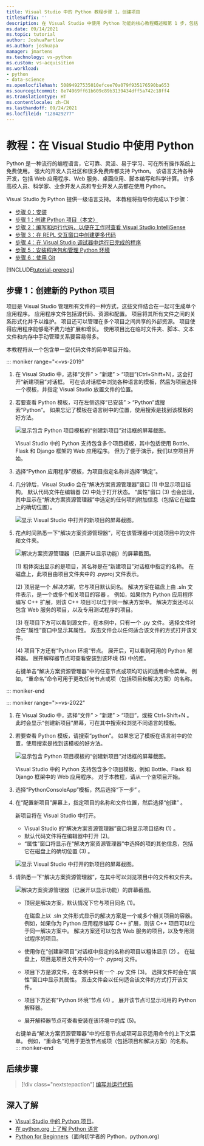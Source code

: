 ```yaml
---
title: Visual Studio 中的 Python 教程步骤 1，创建项目
titleSuffix: ''
description: 在 Visual Studio 中使用 Python 功能的核心教程概述和第 1 步，包括系统必备组件和创建新的 Python 项目。
ms.date: 09/14/2021
ms.topic: tutorial
author: JoshuaPartlow
ms.author: joshuapa
manager: jmartens
ms.technology: vs-python
ms.custom: vs-acquisition
ms.workload:
- python
- data-science
ms.openlocfilehash: 50894927535010efcee70a079f935176590ba653
ms.sourcegitcommit: 8e74969ff61b609c89b3139434dff5a742c18ff4
ms.translationtype: HT
ms.contentlocale: zh-CN
ms.lasthandoff: 09/24/2021
ms.locfileid: "128429277"
---
```

# <a name="tutorial-work-with-python-in-visual-studio"></a>教程：在 Visual Studio 中使用 Python

Python 是一种流行的编程语言，它可靠、灵活、易于学习、可在所有操作系统上免费使用。 强大的开发人员社区和很多免费库都支持 Python。 该语言支持各种开发，包括 Web 应用程序、Web 服务、桌面应用、脚本编写和科学计算。 许多高校人员、科学家、业余开发人员和专业开发人员都在使用 Python。

Visual Studio 为 Python 提供一级语言支持。 本教程将指导你完成以下步骤：

- [步骤 0：安装](tutorial-working-with-python-in-visual-studio-step-00-installation.md)
- [步骤 1：创建 Python 项目（本文）](#step-1-create-a-new-python-project)
- [步骤 2：编写和运行代码，以便在工作时查看 Visual Studio IntelliSense](tutorial-working-with-python-in-visual-studio-step-02-writing-code.md)
- [步骤 3：在 REPL 交互窗口中创建更多代码](tutorial-working-with-python-in-visual-studio-step-03-interactive-repl.md)
- [步骤 4：在 Visual Studio 调试器中运行已完成的程序](tutorial-working-with-python-in-visual-studio-step-04-debugging.md)
- [步骤 5：安装程序包和管理 Python 环境](tutorial-working-with-python-in-visual-studio-step-05-installing-packages.md)
- [步骤 6：使用 Git](tutorial-working-with-python-in-visual-studio-step-06-working-with-git.md)

[!INCLUDE[tutorial-prereqs](includes/tutorial-prereqs.md)]

## <a name="step-1-create-a-new-python-project"></a>步骤 1：创建新的 Python 项目

项目是 Visual Studio 管理所有文件的一种方式，这些文件结合在一起可生成单个应用程序。 应用程序文件包括源代码、资源和配置。 项目将其所有文件之间的关系形式化并予以维护。 项目还可以管理在多个项目之间共享的外部资源。 项目使得应用程序能够毫不费力地扩展和增长。 使用项目比在临时文件夹、脚本、文本文件和内存中手动管理关系要容易得多。

本教程将从一个包含单一空代码文件的简单项目开始。

::: moniker range="<=vs-2019"
1. 在 Visual Studio 中，选择“文件” > “新建” > “项目”(Ctrl+Shift+N)，这会打开“新建项目”对话框。 可在该对话框中浏览各种语言的模板，然后为项目选择一个模板，并指定 Visual Studio 放置文件的位置。

1. 若要查看 Python 模板，可在左侧选择“已安装” > “Python”或搜索“Python”。 如果忘记了模板在语言树中的位置，使用搜索是找到该模板的好方法。

    ![显示包含 Python 项目模板的“创建新项目”对话框的屏幕截图。](media/vs-getting-started-python-01-new-project.png)

    Visual Studio 中的 Python 支持包含多个项目模板，其中包括使用 Bottle、Flask 和 Django 框架的 Web 应用程序。 但为了便于演示，我们以空项目开始。

1. 选择“Python 应用程序”模板，为项目指定名称并选择“确定”。

1. 几分钟后，Visual Studio 会在“解决方案资源管理器”窗口 (1) 中显示项目结构。 默认代码文件在编辑器 (2) 中处于打开状态。 “属性”窗口 (3) 也会出现，其中显示在“解决方案资源管理器”中选定的任何项的附加信息（包括它在磁盘上的确切位置）。

    ![显示 Visual Studio 中打开的新项目的屏幕截图。](media/vs-getting-started-python-02-windows.png)

1. 花点时间熟悉一下“解决方案资源管理器”，可在该管理器中浏览项目中的文件和文件夹。

    ![解决方案资源管理器（已展开以显示功能）的屏幕截图。](media/vs-getting-started-python-03-solution-explorer.png)

    (1) 粗体突出显示的是项目，其名称是在“新建项目”对话框中指定的名称。 在磁盘上，此项目由项目文件夹中的 .pyproj 文件表示。

    (2) 顶层是一个 *解决方案*，它与项目默认同名。 解决方案在磁盘上由 .sln 文件表示，是一个或多个相关项目的容器  。 例如，如果你为 Python 应用程序编写 C++ 扩展，则该 C++ 项目可以位于同一解决方案中。 解决方案还可以包含 Web 服务的项目，以及专用测试程序的项目。

    (3) 在项目下方可以看到源文件，在本例中，只有一个 .py 文件。 选择文件时会在“属性”窗口中显示其属性。 双击文件会以任何适合该文件的方式打开该文件。

    (4) 项目下方还有“Python 环境”节点。 展开后，可以看到可用的 Python 解释器。 展开解释器节点可查看安装到该环境 (5) 中的库。

    右键单击“解决方案资源管理器”中的任意节点或项均可访问适用命令菜单。 例如，“重命名”命令可用于更改任何节点或项（包括项目和解决方案）的名称。

::: moniker-end

::: moniker range=">=vs-2022"
1. 在 Visual Studio 中，选择“文件” > “新建” > “项目”，或按 Ctrl+Shift+N     。 此时会显示“创建新项目”屏幕，可在其中搜索和浏览不同语言的模板。
   
1. 若要查看 Python 模板，请搜索“python”。 如果忘记了模板在语言树中的位置，使用搜索是找到该模板的好方法。
   
   ![显示包含 Python 项目模板的“创建新项目”对话框的屏幕截图。](media/vs-2022/getting-started-python-new-project.png)
   
   Visual Studio 中的 Python 支持包含多个项目模板，例如 Bottle、Flask 和 Django 框架中的 Web 应用程序。 对于本教程，请从一个空项目开始。
   
1. 选择“PythonConsoleApp”模板，然后选择“下一步” 。
   
1. 在“配置新项目”屏幕上，指定项目的名称和文件位置，然后选择“创建” 。
   
   新项目将在 Visual Studio 中打开。
   
   - Visual Studio 的“解决方案资源管理器”窗口将显示项目结构 (1) 。
   - 默认代码文件将在编辑器中打开 (2)。
   - “属性”窗口将显示在“解决方案资源管理器”中选择的项的其他信息，包括它在磁盘上的确切位置 (3)  。
   
   ![显示 Visual Studio 中打开的新项目的屏幕截图。](media/vs-2022/getting-started-python-windows.png)
   
1. 请熟悉一下“解决方案资源管理器”，在其中可以浏览项目中的文件和文件夹。
   
   ![解决方案资源管理器（已展开以显示功能）的屏幕截图。](media/vs-2022/getting-started-python-solution-explorer.png)
   
   - 顶层是解决方案，默认情况下它与项目同名 (1)。
     
     在磁盘上以 .sln 文件形式显示的解决方案是一个或多个相关项目的容器。 例如，如果你为 Python 应用程序编写 C++ 扩展，则该 C++ 项目可以位于同一解决方案中。 解决方案还可以包含 Web 服务的项目，以及专用测试程序的项目。
   
   - 使用你在“创建新项目”对话框中指定的名称的项目以粗体显示 (2) 。 在磁盘上，项目是项目文件夹中的一个 .pyproj 文件。
   
   - 项目下方是源文件，在本例中只有一个 .py 文件 (3)。 选择文件时会在“属性”窗口中显示其属性。 双击文件会以任何适合该文件的方式打开该文件。
   
   - 项目下方还有“Python 环境”节点 (4) 。 展开该节点可显示可用的 Python 解释器。
   
   - 展开解释器节点可查看安装在该环境中的库 (5)。
   
   右键单击“解决方案资源管理器”中的任意节点或项可显示适用命令的上下文菜单。 例如，“重命名”可用于更改节点或项（包括项目和解决方案）的名称。
::: moniker-end

## <a name="next-step"></a>后续步骤

> [!div class="nextstepaction"]
> [编写并运行代码](tutorial-working-with-python-in-visual-studio-step-02-writing-code.md)

## <a name="go-deeper"></a>深入了解

- [Visual Studio 中的 Python 项目](managing-python-projects-in-visual-studio.md)。
- [在 python.org 上了解 Python 语言](https://www.python.org)
- [Python for Beginners](https://www.python.org/about/gettingstarted/)（面向初学者的 Python，python.org）
